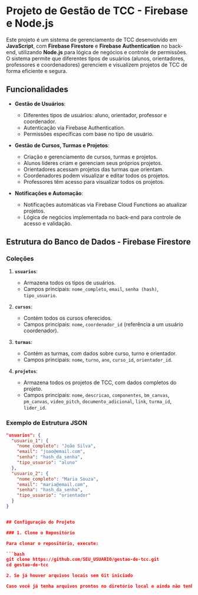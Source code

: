 # Projeto de Gestão de TCC - Firebase e Node.js

Este projeto é um sistema de gerenciamento de TCC desenvolvido em **JavaScript**, com **Firebase Firestore** e **Firebase Authentication** no back-end, utilizando **Node.js** para lógica de negócios e controle de permissões. O sistema permite que diferentes tipos de usuários (alunos, orientadores, professores e coordenadores) gerenciem e visualizem projetos de TCC de forma eficiente e segura.

## Funcionalidades

- **Gestão de Usuários**:
  - Diferentes tipos de usuários: aluno, orientador, professor e coordenador.
  - Autenticação via Firebase Authentication.
  - Permissões específicas com base no tipo de usuário.

- **Gestão de Cursos, Turmas e Projetos**:
  - Criação e gerenciamento de cursos, turmas e projetos.
  - Alunos líderes criam e gerenciam seus próprios projetos.
  - Orientadores acessam projetos das turmas que orientam.
  - Coordenadores podem visualizar e editar todos os projetos.
  - Professores têm acesso para visualizar todos os projetos.

- **Notificações e Automação**:
  - Notificações automáticas via Firebase Cloud Functions ao atualizar projetos.
  - Lógica de negócios implementada no back-end para controle de acesso e validação.

## Estrutura do Banco de Dados - Firebase Firestore

### Coleções

1. **`usuarios`**:
   - Armazena todos os tipos de usuários.
   - Campos principais: `nome_completo`, `email`, `senha (hash)`, `tipo_usuario`.

2. **`cursos`**:
   - Contém todos os cursos oferecidos.
   - Campos principais: `nome`, `coordenador_id` (referência a um usuário coordenador).

3. **`turmas`**:
   - Contém as turmas, com dados sobre curso, turno e orientador.
   - Campos principais: `nome`, `turno`, `ano`, `curso_id`, `orientador_id`.

4. **`projetos`**:
   - Armazena todos os projetos de TCC, com dados completos do projeto.
   - Campos principais: `nome`, `descricao`, `componentes`, `bm_canvas`, `pm_canvas`, `video_pitch`, `documento_adicional`, `link`, `turma_id`, `lider_id`.

### Exemplo de Estrutura JSON

```json
"usuarios": {
  "usuario_1": {
    "nome_completo": "João Silva",
    "email": "joao@email.com",
    "senha": "hash_da_senha",
    "tipo_usuario": "aluno"
  },
  "usuario_2": {
    "nome_completo": "Maria Souza",
    "email": "maria@email.com",
    "senha": "hash_da_senha",
    "tipo_usuario": "orientador"
  }
}


## Configuração do Projeto

### 1. Clone o Repositório

Para clonar o repositório, execute:

```bash
git clone https://github.com/SEU_USUARIO/gestao-de-tcc.git
cd gestao-de-tcc

2. Se já houver arquivos locais sem Git iniciado

Caso você já tenha arquivos prontos no diretório local e ainda não tenha iniciado o Git, siga os passos abaixo para configurar este repositório como remoto:
